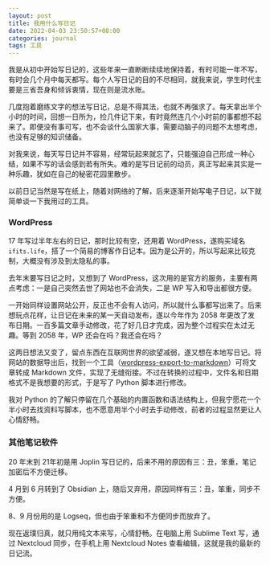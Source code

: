 ```yaml
---
layout: post
title: 我用什么写日记
date: 2022-04-03 23:50:57+08:00
categories: journal
tags: 工具
---
```


我是从初中开始写日记的，这些年来一直断断续续地保持着，有时可能一年不写，有时会几个月中每天都写。每个人写日记的目的不尽相同，就我来说，学生时代主要是三省吾身和倾诉衷情，现在则是流水账。

几度抱着磨练文字的想法写日记，总是不得其法，也就不再强求了。每天拿出半个小时的时间，回想一日所为，捡几件记下来，有时竟然连几个小时前的事都想不起来了。即便没有事可写，也不会谈什么国家大事，需要动脑子的问题不太想考虑，也没有足够的知识储备。

对我来说，每天写日记并不容易，经常玩起来就忘了，只能强迫自己形成一种心结，如果不写的话会感到若有所失。难的是写日记前的动员，真正写起来其实是一种乐趣，犹如在自己的秘密花园里散步。

以前日记当然是写在纸上，随着对网络的了解，后来逐渐开始写电子日记，以下就简单谈一下我用过的工具。

### WordPress

17 年写过半年左右的日记，那时比较有空，还用着 WordPress，遂购买域名`ifits.life`，搭了一个简易的博客作日记本。因为是公开的，所以写起来比较克制，大概没有涉及到太隐私的事。

去年末要写日记之时，又想到了 WordPress，这次用的是官方的服务，主要有两点考虑：一是自己突然去世了网站也不会消失，二是 WP 写入和导出都很方便。

一开始同样设置网站公开，反正也不会有人访问，所以就什么事都写出来了。后来想玩点花样，让日记在未来的某一天自动发布，遂以今年作为 2058 年更改了发布日期。一百多篇文章手动修改，花了好几日才完成，因为整个过程实在太过无趣。等到 2058 年，WP 还会在吗？我还会在吗？

这两日想法又变了，留点东西在互联网世界的欲望减弱，遂又想在本地写日记。将网站的数据导出后，找到一个工具（[wordpress-export-to-markdown](https://github.com/lonekorean/wordpress-export-to-markdown)）可将文章转成 Markdown 文件，实现了无缝衔接。不过在转换的过程中，文件名和日期格式不是我想要的形式，于是写了 Python 脚本进行修改。

我对 Python 的了解只停留在几个基础的内置函数和语法结构上，但我宁愿花一个半小时去找资料写脚本，也不愿意用半个小时去手动修改，前者的过程显然更让人心情舒畅。

### 其他笔记软件

20 年末到 21年初是用 Joplin 写日记的，后来不用的原因有三：丑，笨重，笔记加密后不方便迁移。

4 月到 6 月转到了 Obsidian 上，随后又弃用，原因同样有三：丑，笨重，同步不方便。

8、9 月份用的是 Logseq，但也由于笨重和不方便同步而放弃了。

现在返璞归真，就只用纯文本来写，心情舒畅。在电脑上用 Sublime Text 写，通过 Nextcloud 同步，在手机上用 Nextcloud Notes 查看编辑，这就是我的最新的日记流。
